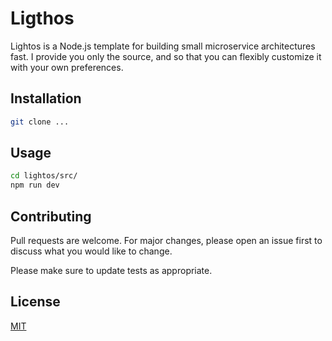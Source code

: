# Ligthos

Lightos is a Node.js template for building small microservice architectures fast. I provide you only the source, and so that you can flexibly customize it with your own preferences.

## Installation

```bash
git clone ...
```

## Usage

```bash
cd lightos/src/
npm run dev
```

## Contributing

Pull requests are welcome. For major changes, please open an issue first
to discuss what you would like to change.

Please make sure to update tests as appropriate.

## License

[MIT](https://choosealicense.com/licenses/mit/)
